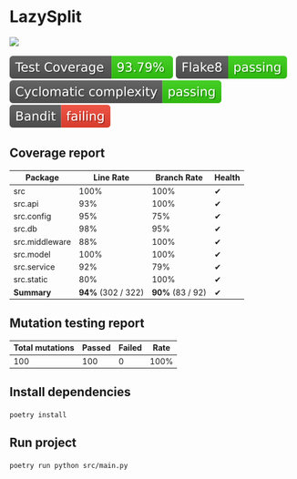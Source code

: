 # LazySplit

![](https://github.com/linkstaple/SQR-project-S24/actions/workflows/deploy.yml/badge.svg)

![](https://raw.githubusercontent.com/linkstaple/SQR-project-S24/_xml_coverage_reports/data/main/badge.svg)
![](https://raw.githubusercontent.com/linkstaple/SQR-project-S24/_badges/data/flake8_badge.svg)
![](https://raw.githubusercontent.com/linkstaple/SQR-project-S24/_badges/data/cyclomatic_complexity.svg)
![](https://raw.githubusercontent.com/linkstaple/SQR-project-S24/_badges/data/bandit_badge.svg)

## Coverage report

<!-- BEGIN REPORT -->
Package | Line Rate | Branch Rate | Health
-------- | --------- | ----------- | ------
src | 100% | 100% | ✔
src.api | 93% | 100% | ✔
src.config | 95% | 75% | ✔
src.db | 98% | 95% | ✔
src.middleware | 88% | 100% | ✔
src.model | 100% | 100% | ✔
src.service | 92% | 79% | ✔
src.static | 80% | 100% | ✔
**Summary** | **94%** (302 / 322) | **90%** (83 / 92) | ✔
<!-- END REPORT -->

## Mutation testing report
<!-- BEGIN MUTATION REPORT -->
Total mutations | Passed | Failed | Rate
----------------|--------|--------|------
100 | 100 | 0 | 100%
<!-- END MUTATION REPORT -->

## Install dependencies
`poetry install`

## Run project
`poetry run python src/main.py`
